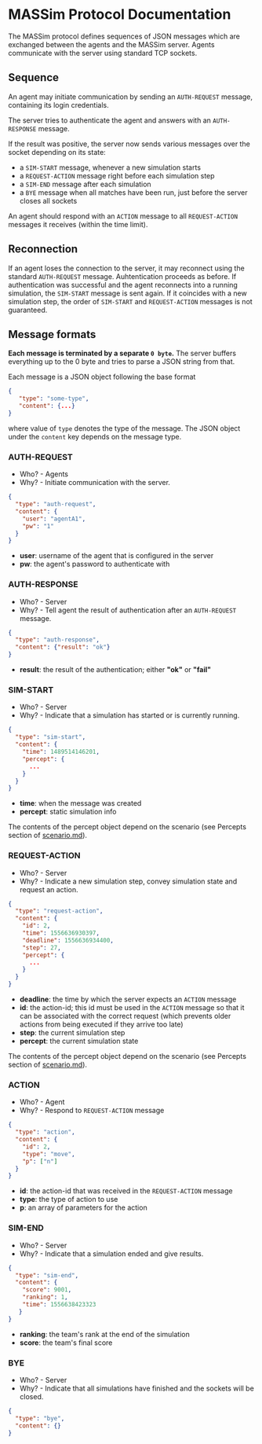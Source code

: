 # MASSim Protocol Documentation

The MASSim protocol defines sequences of JSON messages which are exchanged between the agents and the MASSim server. Agents communicate with the server using standard TCP sockets.

## Sequence

An agent may initiate communication by sending an `AUTH-REQUEST` message, containing its login credentials.

The server tries to authenticate the agent and answers with an `AUTH-RESPONSE` message.

If the result was positive, the server now sends various messages over the socket depending on its state:

* a `SIM-START` message, whenever a new simulation starts
* a `REQUEST-ACTION` message right before each simulation step
* a `SIM-END` message after each simulation
* a `BYE` message when all matches have been run, just before the server closes all sockets

An agent should respond with an `ACTION` message to all `REQUEST-ACTION` messages it receives (within the time limit).

## Reconnection

If an agent loses the connection to the server, it may reconnect using the standard `AUTH-REQUEST` message. Auhtentication proceeds as before. If authentication was successful and the agent reconnects into a running simulation, the `SIM-START` message is sent again. If it coincides with a new simulation step, the order of `SIM-START` and `REQUEST-ACTION` messages is not guaranteed.

## Message formats

__Each message is terminated by a separate `0 byte`.__ The server buffers everything up to the 0 byte and tries to parse a JSON string from that.

Each message is a JSON object following the base format

```json
{
   "type": "some-type",
   "content": {...}
}
```

where value of `type` denotes the type of the message. The JSON object under the `content` key depends on the message type.

### AUTH-REQUEST

* Who? - Agents
* Why? - Initiate communication with the server.

```json
{
  "type": "auth-request",
  "content": {
    "user": "agentA1",
    "pw": "1"
  }
}
```

* __user__: username of the agent that is configured in the server
* __pw__: the agent's password to authenticate with

### AUTH-RESPONSE

* Who? - Server
* Why? - Tell agent the result of authentication after an `AUTH-REQUEST` message.

```json
{
  "type": "auth-response",
  "content": {"result": "ok"}
}
```

* __result__: the result of the authentication; either __"ok"__ or __"fail"__

### SIM-START

* Who? - Server
* Why? - Indicate that a simulation has started or is currently running.

```json
{
  "type": "sim-start",
  "content": {
    "time": 1489514146201,
    "percept": {
      ...
    }
  }
}
```

* __time__: when the message was created
* __percept__: static simulation info

The contents of the percept object depend on the scenario (see Percepts section of [scenario.md](scenario.md)).

### REQUEST-ACTION

* Who? - Server
* Why? - Indicate a new simulation step, convey simulation state and request an action.

```json
{
  "type": "request-action",
  "content": {
    "id": 2,
    "time": 1556636930397,
    "deadline": 1556636934400,
    "step": 27,
    "percept": {
      ...
    }
  }
}
```

* __deadline__: the time by which the server expects an `ACTION` message
* __id__: the action-id; this id must be used in the `ACTION` message so that it can be associated with the correct request (which prevents older actions from being executed if they arrive too late)
* __step__: the current simulation step
* __percept__: the current simulation state

The contents of the percept object depend on the scenario (see Percepts section of [scenario.md](scenario.md)).

### ACTION

* Who? - Agent
* Why? - Respond to `REQUEST-ACTION` message

```json
{
  "type": "action",
  "content": {
    "id": 2,
    "type": "move",
    "p": ["n"]
  }
}
```

* __id__: the action-id that was received in the `REQUEST-ACTION` message
* __type__: the type of action to use
* __p__: an array of parameters for the action

### SIM-END

* Who? - Server
* Why? - Indicate that a simulation ended and give results.

```json
{
  "type": "sim-end",
  "content": {
    "score": 9001,
    "ranking": 1,
    "time": 1556638423323
   }
}
```

* __ranking__: the team's rank at the end of the simulation
* __score__: the team's final score

### BYE

* Who? - Server
* Why? - Indicate that all simulations have finished and the sockets will be closed.

```json
{
  "type": "bye",
  "content": {}
}
```
